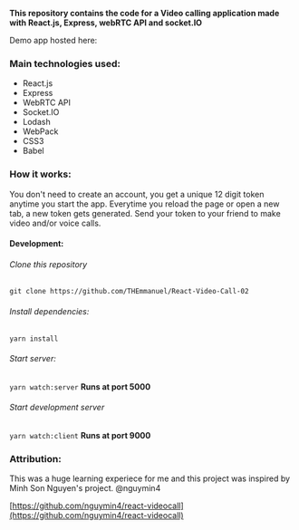 **This repository contains the code for a Video calling application made with React.js, Express, webRTC API and socket.IO**

Demo app hosted here:

### Main technologies used:

* React.js
* Express
* WebRTC API
* Socket.IO
* Lodash
* WebPack
* CSS3
* Babel


### How it works:
You don't need to create an account, you get a unique 12 digit token anytime you start the app.
Everytime you reload the page or open a new tab, a new token gets generated.
Send your token to your friend to make video and/or voice calls.

#### Development:
###### Clone this repository
`git clone https://github.com/THEmmanuel/React-Video-Call-02` 

###### Install dependencies:
`yarn install`

###### Start server:
`yarn watch:server`
**Runs at port 5000**

###### Start development server
`yarn watch:client`
**Runs at port 9000**

### Attribution:
This was a huge learning experiece for me and this project was inspired by Minh Son Nguyen's project.
@nguymin4

[https://github.com/nguymin4/react-videocall](https://github.com/nguymin4/react-videocall)
